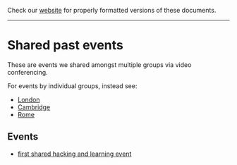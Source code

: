 Check our [website](http://rustaceans.uk/) for
properly formatted versions of these documents.

---

# Shared past events

These are events we shared amongst multiple groups via video conferencing.

For events by individual groups, instead see:

* [London](../London/Past_Events.md)
* [Cambridge](../Cambridge/Past_Events.md)
* [Rome](../Rome/past_events/index.md)


## Events

* [first shared hacking and learning event](shared-1.md)
